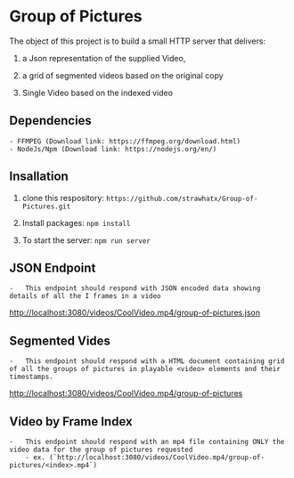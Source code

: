 # Group of Pictures

The object of this project is to build a small HTTP server that delivers:

1.  a Json representation of the supplied Video,

2.  a grid of segmented videos based on the original copy

3.  Single Video based on the indexed video

## Dependencies

    - FFMPEG (Download link: https://ffmpeg.org/download.html)
    - NodeJs/Npm (Download link: https://nodejs.org/en/)

## Insallation

1.  clone this respository: `https://github.com/strawhatx/Group-of-Pictures.git`

2.  Install packages: `npm install`

3.  To start the server: `npm run server`

## JSON Endpoint

    -   This endpoint should respond with JSON encoded data showing details of all the I frames in a video

[http://localhost:3080/videos/CoolVideo.mp4/group-of-pictures.json](http://localhost:3080/videos/CoolVideo.mp4/group-of-pictures.json)

## Segmented Vides

    -   This endpoint should respond with a HTML document containing grid of all the groups of pictures in playable <video> elements and their timestamps.

[http://localhost:3080/videos/CoolVideo.mp4/group-of-pictures](http://localhost:3080/videos/CoolVideo.mp4/group-of-pictures)

## Video by Frame Index

    -   This endpoint should respond with an mp4 file containing ONLY the video data for the group of pictures requested
        - ex. (`http://localhost:3080/videos/CoolVideo.mp4/group-of-pictures/<index>.mp4`)
